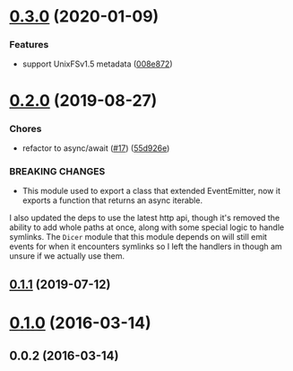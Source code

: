<a name="0.3.0"></a>
# [0.3.0](https://github.com/ipfs/js-ipfs-multipart/compare/v0.2.0...v0.3.0) (2020-01-09)


### Features

* support UnixFSv1.5 metadata  ([008e872](https://github.com/ipfs/js-ipfs-multipart/commit/008e872))



<a name="0.2.0"></a>
# [0.2.0](https://github.com/ipfs/js-ipfs-multipart/compare/v0.1.1...v0.2.0) (2019-08-27)


### Chores

* refactor to async/await ([#17](https://github.com/ipfs/js-ipfs-multipart/issues/17)) ([55d926e](https://github.com/ipfs/js-ipfs-multipart/commit/55d926e))


### BREAKING CHANGES

* This module used to export a class that extended EventEmitter,
now it exports a function that returns an async iterable.

I also updated the deps to use the latest http api, though it's removed
the ability to add whole paths at once, along with some special logic
to handle symlinks.  The `Dicer` module that this module depends on
will still emit events for when it encounters symlinks so I left the
handlers in though am unsure if we actually use them.



<a name="0.1.1"></a>
## [0.1.1](https://github.com/ipfs/js-ipfs-multipart/compare/v0.1.0...v0.1.1) (2019-07-12)



<a name="0.1.0"></a>
# [0.1.0](https://github.com/ipfs/js-ipfs-multipart/compare/v0.0.2...v0.1.0) (2016-03-14)



<a name="0.0.2"></a>
## 0.0.2 (2016-03-14)



